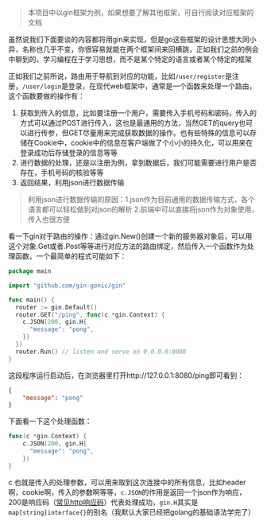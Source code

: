 > 本项目中以gin框架为例，如果想要了解其他框架，可自行阅读对应框架的文档

虽然说我们下面要谈的内容都将用gin来实现，但是go这些框架的设计思想大同小异，名称也几乎不变，你很容易就能在两个框架间来回横跳，正如我们之前的例会中聊到的，学习编程在于学习思想，而不是某个特定的语言或者某个特定的框架

正如我们之前所说，路由用于导航到对应的功能，比如`/user/register`是注册，`/user/login`是登录，在现代web框架中，通常是一个函数来处理一个路由，这个函数要做的操作有：

1. 获取到传入的信息，比如要注册一个用户，需要传入手机号码和密码，传入的方式可以通过POST进行传入，这也是最通用的方法，当然GET的query也可以进行传参，但GET尽量用来完成获取数据的操作。也有些特殊的信息可以存储在Cookie中，cookie中的信息在客户端做了个小小的持久化，可以用来在登录成功后存储登录的信息等等
2. 进行数据的处理，还是以注册为例，拿到数据后，我们可能需要进行用户是否存在，手机号码的核验等等
3. 返回结果，利用json进行数据传输

> 利用json进行数据传输的原因：1.json作为目前通用的数据传输方式，各个语言都可以轻松做到对json的解析 2.前端中可以直接将json作为对象使用，传入也很方便

看一下gin对于路由的操作：通过gin.New()创建一个新的服务器对象后，可以用这个对象.Get或者.Post等等进行对应方法的路由绑定，然后传入一个函数作为处理函数，一个最简单的程式可能如下：

``` go
package main

import "github.com/gin-gonic/gin"

func main() {
  router := gin.Default()
  router.GET("/ping", func(c *gin.Context) {
    c.JSON(200, gin.H{
      "message": "pong",
    })
  })
  router.Run() // listen and serve on 0.0.0.0:8080
}

```

这段程序运行启动后，在浏览器里打开http://127.0.0.1:8080/ping即可看到：

``` json
{
	"message": "pong"
}
```

下面看一下这个处理函数：

``` go
func(c *gin.Context) {
    c.JSON(200, gin.H{
      "message": "pong",
    })
}
```

c 也就是传入的处理参数，可以用来取到这次连接中的所有信息，比如header啊，cookie啊，传入的参数啊等等，`c.JSON`的作用是返回一个json作为响应，200是响应码（[常见http响应码](https://juejin.cn/post/6844904202863394830)）代表处理成功，`gin.H`其实是`map[string]interface{}`的别名（我默认大家已经把golang的基础语法学完了）